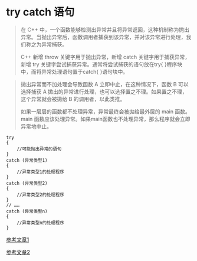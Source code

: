 # try catch 语句

> 在 C++ 中，一个函数能够检测出异常并且将异常返回，这种机制称为抛出异常。当抛出异常后，函数调用者捕获到该异常，并对该异常进行处理，我们称之为异常捕获。
>
> C++ 新增 throw 关键字用于抛出异常，新增 catch 关键字用于捕获异常，新增 try 关键字尝试捕获异常。通常将尝试捕获的语句放在try{ }程序块中，而将异常处理语句置于catch{ }语句块中。

> 拋出异常而不加处理会导致函数 A 立即中止，在这种情况下，函数 B 可以选择捕获 A 拋出的异常进行处理，也可以选择置之不理。如果置之不理，这个异常就会被拋给 B 的调用者，以此类推。
>
> 如果一层层的函数都不处理异常，异常最终会被拋给最外层的 main 函数。main 函数应该处理异常。如果main函数也不处理异常，那么程序就会立即异常地中止。

```
try
{
    //可能抛出异常的语句
}
catch (异常类型1)
{
    //异常类型1的处理程序
}
catch (异常类型2)
{
    //异常类型2的处理程序
}
// ……
catch (异常类型n)
{
    //异常类型n的处理程序
}

```

[参考文章1](https://blog.csdn.net/u014489699/article/details/100555653?spm=1001.2101.3001.6661.1&utm_medium=distribute.pc_relevant_t0.none-task-blog-2%7Edefault%7ECTRLIST%7ERate-1-100555653-blog-121904877.235%5Ev27%5Epc_relevant_t0_download&depth_1-utm_source=distribute.pc_relevant_t0.none-task-blog-2%7Edefault%7ECTRLIST%7ERate-1-100555653-blog-121904877.235%5Ev27%5Epc_relevant_t0_download&utm_relevant_index=1)

[参考文章2](https://blog.csdn.net/qq_52916060/article/details/121904877?utm_medium=distribute.pc_relevant.none-task-blog-2~default~baidujs_utm_term~default-4-121904877-blog-101476861.235^v27^pc_relevant_t0_download&spm=1001.2101.3001.4242.3&utm_relevant_index=7)